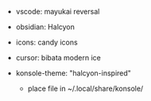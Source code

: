 - vscode: mayukai reversal

- obsidian: Halcyon

- icons: candy icons

- cursor: bibata modern ice

- konsole-theme: "halcyon-inspired"
	- place file in ~/.local/share/konsole/
